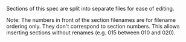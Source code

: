 Sections of this spec are split into separate files for ease of editing.

Note: The numbers in front of the section filenames are for filename ordering only.
They don't correspond to section numbers.
This allows inserting sections without renames (e.g. 015 between 010 and 020).
